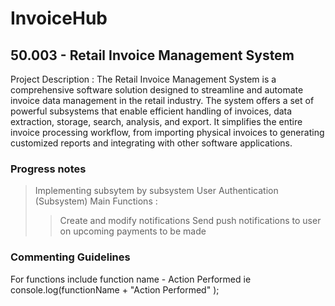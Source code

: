 # InvoiceHub
## 50.003 - Retail Invoice Management System 

Project Description : 
The Retail Invoice Management System is a comprehensive software solution designed to streamline and automate invoice data management in the retail industry. The system offers a set of powerful subsystems that enable efficient handling of invoices, data extraction, storage, search, analysis, and export. It simplifies the entire invoice processing workflow, from importing physical invoices to generating customized reports and integrating with other software applications.


### Progress notes

> Implementing subsytem by subsystem 
> User Authentication (Subsystem)
>Main Functions :
>> Create and modify notifications
>> Send push notifications to user on upcoming payments to be made



### Commenting Guidelines 

For functions include function name - Action Performed 
ie console.log(functionName + "Action Performed" );
